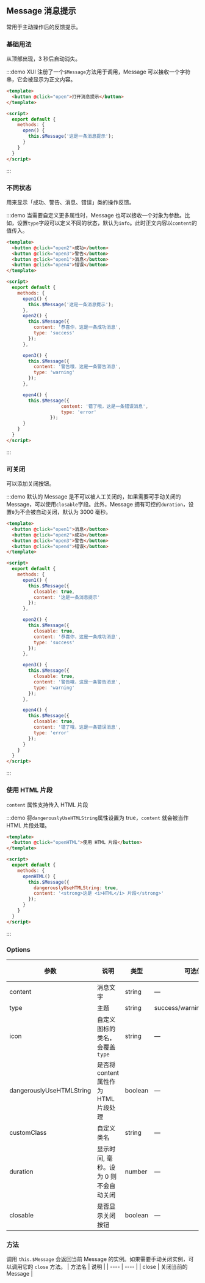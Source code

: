 ## Message 消息提示

常用于主动操作后的反馈提示。

### 基础用法

从顶部出现，3 秒后自动消失。

:::demo XUI 注册了一个`$Message`方法用于调用，Message 可以接收一个字符串，它会被显示为正文内容。

```html
<template>
  <button @click="open">打开消息提示</button>
</template>

<script>
  export default {
    methods: {
      open() {
        this.$Message('这是一条消息提示');
      }
    }
  }
</script>
```
:::

### 不同状态

用来显示「成功、警告、消息、错误」类的操作反馈。

:::demo 当需要自定义更多属性时，Message 也可以接收一个对象为参数。比如，设置`type`字段可以定义不同的状态，默认为`info`。此时正文内容以`content`的值传入。
```html
<template>
  <button @click="open2">成功</button>
  <button @click="open3">警告</button>
  <button @click="open1">消息</button>
  <button @click="open4">错误</button>
</template>

<script>
  export default {
    methods: {
      open1() {
        this.$Message('这是一条消息提示');
      },
      open2() {
        this.$Message({
          content: '恭喜你，这是一条成功消息',
          type: 'success'
        });
      },

      open3() {
        this.$Message({
          content: '警告哦，这是一条警告消息',
          type: 'warning'
        });
      },

      open4() {
        this.$Message({
					content: '错了哦，这是一条错误消息',
					type: 'error'
				});
      }
    }
  }
</script>
```
:::

### 可关闭

可以添加关闭按钮。

:::demo 默认的 Message 是不可以被人工关闭的，如果需要可手动关闭的 Message，可以使用`closable`字段。此外，Message 拥有可控的`duration`，设置`0`为不会被自动关闭，默认为 3000 毫秒。
```html
<template>
  <button @click="open1">消息</button>
  <button @click="open2">成功</button>
  <button @click="open3">警告</button>
  <button @click="open4">错误</button>
</template>

<script>
  export default {
    methods: {
      open1() {
        this.$Message({
          closable: true,
          content: '这是一条消息提示'
        });
      },

      open2() {
        this.$Message({
          closable: true,
          content: '恭喜你，这是一条成功消息',
          type: 'success'
        });
      },

      open3() {
        this.$Message({
          closable: true,
          content: '警告哦，这是一条警告消息',
          type: 'warning'
        });
      },

      open4() {
        this.$Message({
          closable: true,
          content: '错了哦，这是一条错误消息',
          type: 'error'
        });
      }
    }
  }
</script>
```
:::

### 使用 HTML 片段
`content` 属性支持传入 HTML 片段

:::demo 将`dangerouslyUseHTMLString`属性设置为 true，`content` 就会被当作 HTML 片段处理。

```html
<template>
  <button @click="openHTML">使用 HTML 片段</button>
</template>

<script>
  export default {
    methods: {
      openHTML() {
        this.$Message({
          dangerouslyUseHTMLString: true,
          content: '<strong>这是 <i>HTML</i> 片段</strong>'
        });
      }
    }
  }
</script>
```
:::

### Options
| 参数      | 说明          | 类型      | 可选值                           | 默认值  |
|---------- |-------------- |---------- |--------------------------------  |-------- |
| content | 消息文字 | string | — | — |
| type | 主题 | string | success/warning/info/error | info |
| icon | 自定义图标的类名，会覆盖 `type` | string | — | — |
| dangerouslyUseHTMLString | 是否将 content 属性作为 HTML 片段处理 | boolean | — | false |
| customClass | 自定义类名 | string | — | — |
| duration | 显示时间, 毫秒。设为 0 则不会自动关闭 | number | — | 3000 |
| closable | 是否显示关闭按钮 | boolean | — | false |

### 方法
调用 `this.$Message` 会返回当前 Message 的实例。如果需要手动关闭实例，可以调用它的 `close` 方法。
| 方法名 | 说明 |
| ---- | ---- |
| close | 关闭当前的 Message |
